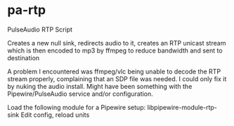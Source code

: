 # pa-rtp
PulseAudio RTP Script

Creates a new null sink, redirects audio to it, creates an RTP unicast stream which is then encoded to mp3 by ffmpeg to reduce bandwidth and sent to destination

A problem I encountered was ffmpeg/vlc being unable to decode the RTP stream properly, complaining that an SDP file was needed. I could only fix it by nuking the audio install. Might have been something with the Pipewire/PulseAudio service and/or configuration.

Load the following module for a Pipewire setup: libpipewire-module-rtp-sink
Edit config, reload units
